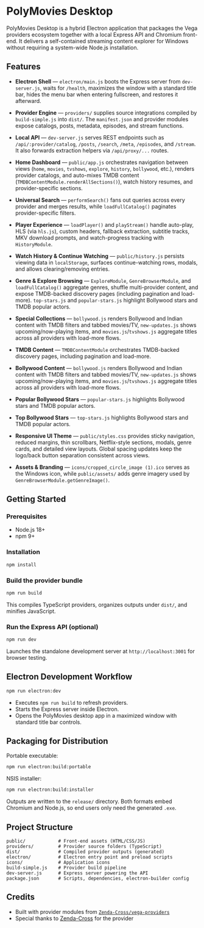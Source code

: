 # PolyMovies Desktop

PolyMovies Desktop is a hybrid Electron application that packages the Vega providers ecosystem together with a local Express API and Chromium front-end. It delivers a self-contained streaming content explorer for Windows without requiring a system-wide Node.js installation.

## Features

- **Electron Shell** — `electron/main.js` boots the Express server from `dev-server.js`, waits for `/health`, maximizes the window with a standard title bar, hides the menu bar when entering fullscreen, and restores it afterward.
- **Provider Engine** — `providers/` supplies source integrations compiled by `build-simple.js` into `dist/`. The `manifest.json` and provider modules expose catalogs, posts, metadata, episodes, and stream functions.
- **Local API** — `dev-server.js` serves REST endpoints such as `/api/:provider/catalog`, `/posts`, `/search`, `/meta`, `/episodes`, and `/stream`. It also forwards extraction helpers via `/api/proxy/...` routes.
- **Home Dashboard** — `public/app.js` orchestrates navigation between views (`home`, `movies`, `tvshows`, `explore`, `history`, `bollywood`, etc.), renders provider catalogs, and auto-mixes TMDB content (`TMDBContentModule.renderAllSections()`), watch history resumes, and provider-specific sections.
- **Universal Search** — `performSearch()` fans out queries across every provider and merges results, while `loadFullCatalog()` paginates provider-specific filters.
- **Player Experience** — `loadPlayer()` and `playStream()` handle auto-play, HLS (via `hls.js`), custom headers, fallback extraction, subtitle tracks, MKV download prompts, and watch-progress tracking with `HistoryModule`.
- **Watch History & Continue Watching** — `public/history.js` persists viewing data in `localStorage`, surfaces continue-watching rows, modals, and allows clearing/removing entries.
- **Genre & Explore Browsing** — `ExploreModule`, `GenreBrowserModule`, and `loadFullCatalog()` aggregate genres, shuffle multi-provider content, and expose TMDB-backed discovery pages (including pagination and load-more). `top-stars.js` and `popular-stars.js` highlight Bollywood stars and TMDB popular actors.
- **Special Collections** — `bollywood.js` renders Bollywood and Indian content with TMDB filters and tabbed movies/TV, `new-updates.js` shows upcoming/now-playing items, and `movies.js`/`tvshows.js` aggregate titles across all providers with load-more flows.
- **TMDB Content** — `TMDBContentModule` orchestrates TMDB-backed discovery pages, including pagination and load-more.
- **Bollywood Content** — `bollywood.js` renders Bollywood and Indian content with TMDB filters and tabbed movies/TV, `new-updates.js` shows upcoming/now-playing items, and `movies.js`/`tvshows.js` aggregate titles across all providers with load-more flows.
- **Popular Bollywood Stars** — `popular-stars.js` highlights Bollywood stars and TMDB popular actors.
- **Top Bollywood Stars** — `top-stars.js` highlights Bollywood stars and TMDB popular actors.

- **Responsive UI Theme** — `public/styles.css` provides sticky navigation, reduced margins, thin scrollbars, Netflix-style sections, modals, genre cards, and detailed view layouts. Global spacing updates keep the logo/back button separation consistent across views.
- **Assets & Branding** — `icons/cropped_circle_image (1).ico` serves as the Windows icon, while `public/assets/` adds genre imagery used by `GenreBrowserModule.getGenreImage()`.

## Getting Started

### Prerequisites

- Node.js 18+
- npm 9+

### Installation

```bash
npm install
```

### Build the provider bundle

```bash
npm run build
```

This compiles TypeScript providers, organizes outputs under `dist/`, and minifies JavaScript.

### Run the Express API (optional)

```bash
npm run dev
```

Launches the standalone development server at `http://localhost:3001` for browser testing.

## Electron Development Workflow

```bash
npm run electron:dev
```

- Executes `npm run build` to refresh providers.
- Starts the Express server inside Electron.
- Opens the PolyMovies desktop app in a maximized window with standard title bar controls.

## Packaging for Distribution

Portable executable:

```bash
npm run electron:build:portable
```

NSIS installer:

```bash
npm run electron:build:installer
```

Outputs are written to the `release/` directory. Both formats embed Chromium and Node.js, so end users only need the generated `.exe`.

## Project Structure

```
public/            # Front-end assets (HTML/CSS/JS)
providers/         # Provider source folders (TypeScript)
dist/              # Compiled provider outputs (generated)
electron/          # Electron entry point and preload scripts
icons/             # Application icons
build-simple.js    # Provider build pipeline
dev-server.js      # Express server powering the API
package.json       # Scripts, dependencies, electron-builder config
```

## Credits

- Built with  provider modules from [`Zenda-Cross/vega-providers`](https://github.com/Zenda-Cross/vega-providers.git)
- Special thanks to [Zenda-Cross](https://github.com/Zenda-Cross) for the provider

